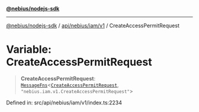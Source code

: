 [**@nebius/nodejs-sdk**](../../../../../README.md)

---

[@nebius/nodejs-sdk](../../../../../README.md) / [api/nebius/iam/v1](../README.md) / CreateAccessPermitRequest

# Variable: CreateAccessPermitRequest

> **CreateAccessPermitRequest**: [`MessageFns`](../../../../../runtime/protos/core/interfaces/MessageFns.md)\<[`CreateAccessPermitRequest`](../interfaces/CreateAccessPermitRequest.md), `"nebius.iam.v1.CreateAccessPermitRequest"`\>

Defined in: src/api/nebius/iam/v1/index.ts:2234
